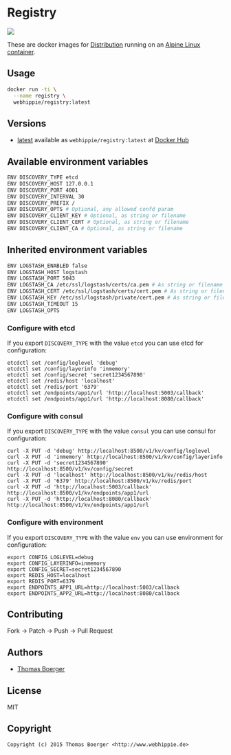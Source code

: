 # Registry

[![](https://badge.imagelayers.io/webhippie/registry:latest.svg)](https://imagelayers.io/?images=webhippie/registry:latest 'Get your own badge on imagelayers.io')

These are docker images for [Distribution](https://github.com/docker/distribution) running on an
[Alpine Linux container](https://registry.hub.docker.com/u/webhippie/alpine/).


## Usage

```bash
docker run -ti \
  --name registry \
  webhippie/registry:latest
```


## Versions

* [latest](https://github.com/dockhippie/registry/tree/master)
  available as ```webhippie/registry:latest``` at
  [Docker Hub](https://registry.hub.docker.com/u/webhippie/registry/)


## Available environment variables

```bash
ENV DISCOVERY_TYPE etcd
ENV DISCOVERY_HOST 127.0.0.1
ENV DISCOVERY_PORT 4001
ENV DISCOVERY_INTERVAL 30
ENV DISCOVERY_PREFIX /
ENV DISCOVERY_OPTS # Optional, any allowed confd param
ENV DISCOVERY_CLIENT_KEY # Optional, as string or filename
ENV DISCOVERY_CLIENT_CERT # Optional, as string or filename
ENV DISCOVERY_CLIENT_CA # Optional, as string or filename
```


## Inherited environment variables

```bash
ENV LOGSTASH_ENABLED false
ENV LOGSTASH_HOST logstash
ENV LOGSTASH_PORT 5043
ENV LOGSTASH_CA /etc/ssl/logstash/certs/ca.pem # As string or filename
ENV LOGSTASH_CERT /etc/ssl/logstash/certs/cert.pem # As string or filename
ENV LOGSTASH_KEY /etc/ssl/logstash/private/cert.pem # As string or filename
ENV LOGSTASH_TIMEOUT 15
ENV LOGSTASH_OPTS
```


### Configure with etcd

If you export ```DISCOVERY_TYPE``` with the value ```etcd``` you can use etcd
for configuration:

```
etcdctl set /config/loglevel 'debug'
etcdctl set /config/layerinfo 'inmemory'
etcdctl set /config/secret 'secret1234567890'
etcdctl set /redis/host 'localhost'
etcdctl set /redis/port '6379'
etcdctl set /endpoints/app1/url 'http://localhost:5003/callback'
etcdctl set /endpoints/app1/url 'http://localhost:8080/callback'
```


### Configure with consul

If you export ```DISCOVERY_TYPE``` with the value ```consul``` you can use
consul for configuration:

```
curl -X PUT -d 'debug' http://localhost:8500/v1/kv/config/loglevel
curl -X PUT -d 'inmemory' http://localhost:8500/v1/kv/config/layerinfo
curl -X PUT -d 'secret1234567890' http://localhost:8500/v1/kv/config/secret
curl -X PUT -d 'localhost' http://localhost:8500/v1/kv/redis/host
curl -X PUT -d '6379' http://localhost:8500/v1/kv/redis/port
curl -X PUT -d 'http://localhost:5003/callback' http://localhost:8500/v1/kv/endpoints/app1/url
curl -X PUT -d 'http://localhost:8080/callback' http://localhost:8500/v1/kv/endpoints/app1/url
```


### Configure with environment

If you export ```DISCOVERY_TYPE``` with the value ```env``` you can use
environment for configuration:

```
export CONFIG_LOGLEVEL=debug
export CONFIG_LAYERINFO=inmemory
export CONFIG_SECRET=secret1234567890
export REDIS_HOST=localhost
export REDIS_PORT=6379
export ENDPOINTS_APP1_URL=http://localhost:5003/callback
export ENDPOINTS_APP2_URL=http://localhost:8080/callback
```


## Contributing

Fork -> Patch -> Push -> Pull Request


## Authors

* [Thomas Boerger](https://github.com/tboerger)


## License

MIT


## Copyright

```
Copyright (c) 2015 Thomas Boerger <http://www.webhippie.de>
```
